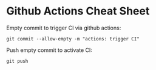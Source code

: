 # Github Actions Cheat Sheet

Empty commit to trigger CI via github actions:
```
git commit --allow-empty -m "actions: trigger CI"
```

Push empty commit to activate CI:
```
git push
```